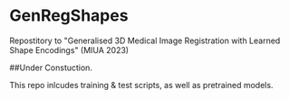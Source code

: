 # GenRegShapes
Repostitory to "Generalised 3D Medical Image Registration with Learned Shape Encodings" (MIUA 2023)


##Under Constuction. 

This repo inlcudes training & test scripts, as well as pretrained models.
